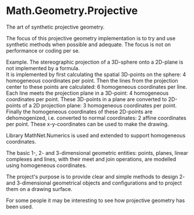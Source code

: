 # Math.Geometry.Projective
The art of synthetic projective geometry.

The focus of this projective geometry implementation is to try and use synthetic methods when possible and adequate.
The focus is not on performance or coding per se.

Example. The stereographic projection of a 3D-sphere onto a 2D-plane is not implemented by a formula.   
It is implemented by first calculating the spatial 3D-points on the sphere: 4 homogeneous coordinates per point.
Then the lines from the projection center to these points are calculated: 6 homogeneous coordinates per line.
Each line meets the projection plane in a 3D-point: 4 homogeneous coordinates per point.
These 3D-points in a plane are converted to 2D-points of a 2D projection plane: 3 homogeneous coordinates per point.
Finally the homogeneous coordinates of these 2D-points are dehomogenized, i.e. converted to normal coordinates: 2 affine coordinates per point.
These x-y-coordinates can be used to make the drawing.

Library MathNet.Numerics is used and extended to support homogeneous coordinates.   

The basic 1-, 2- and 3-dimensional geometric entities: points, planes, linear complexes and lines, with their meet and join operations, are modelled using homogeneous coordinates.

The project's purpose is to provide clear and simple methods to design 2- and 3-dimensional geometrical objects and configurations and to project them on a drawing surface.   

For some people it may be interesting to see how projective geometry has been used.
